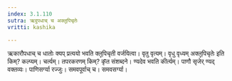 ```yaml
---
index: 3.1.110
sutra: ऋदुपधाच् च अक्ल्̥पिचृतेः
vritti: kashika

---
```

ऋकारौपधाच् च धातोः क्यप् प्रत्ययो भवति क्ल्̥पिचृती वर्जयित्वा। वृतु वृत्यम्। वृधु वृध्यम् अक्ल्̥पिचृतेः इति किम्? कल्प्यम्। चर्त्यम्। तपरकरणम् किम्? कृ̄त संशब्दने। ण्यदेव भवति कीर्त्यम्। पाणौ सृजेर् ण्यद् वक्तव्यः। पाणिसर्ग्या रज्जुः। समवपूर्वाच् च। समवसर्ग्या।